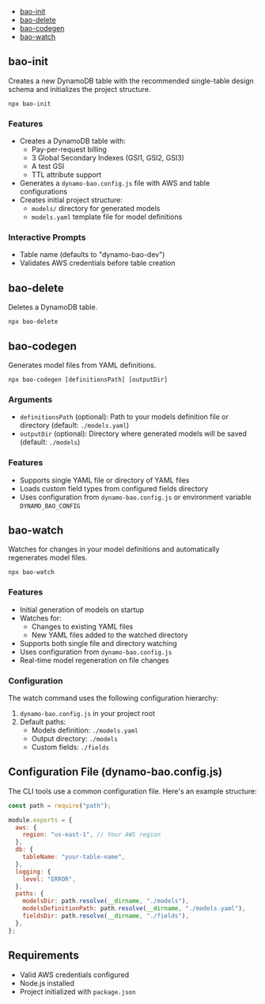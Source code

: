 - [bao-init](#bao-init)
- [bao-delete](#bao-delete)
- [bao-codegen](#bao-codegen)
- [bao-watch](#bao-watch)

## bao-init

Creates a new DynamoDB table with the recommended single-table design schema and initializes the project structure.

`npx bao-init`

### Features

- Creates a DynamoDB table with:
  - Pay-per-request billing
  - 3 Global Secondary Indexes (GSI1, GSI2, GSI3)
  - A test GSI
  - TTL attribute support
- Generates a `dynamo-bao.config.js` file with AWS and table configurations
- Creates initial project structure:
  - `models/` directory for generated models
  - `models.yaml` template file for model definitions

### Interactive Prompts

- Table name (defaults to "dynamo-bao-dev")
- Validates AWS credentials before table creation

## bao-delete

Deletes a DynamoDB table.

`npx bao-delete`

## bao-codegen

Generates model files from YAML definitions.

`npx bao-codegen [definitionsPath] [outputDir]`

### Arguments

- `definitionsPath` (optional): Path to your models definition file or directory (default: `./models.yaml`)
- `outputDir` (optional): Directory where generated models will be saved (default: `./models`)

### Features

- Supports single YAML file or directory of YAML files
- Loads custom field types from configured fields directory
- Uses configuration from `dynamo-bao.config.js` or environment variable `DYNAMO_BAO_CONFIG`

## bao-watch

Watches for changes in your model definitions and automatically regenerates model files.

`npx bao-watch`

### Features

- Initial generation of models on startup
- Watches for:
  - Changes to existing YAML files
  - New YAML files added to the watched directory
- Supports both single file and directory watching
- Uses configuration from `dynamo-bao.config.js`
- Real-time model regeneration on file changes

### Configuration

The watch command uses the following configuration hierarchy:

1. `dynamo-bao.config.js` in your project root
2. Default paths:
   - Models definition: `./models.yaml`
   - Output directory: `./models`
   - Custom fields: `./fields`

## Configuration File (dynamo-bao.config.js)

The CLI tools use a common configuration file. Here's an example structure:

```javascript
const path = require("path");

module.exports = {
  aws: {
    region: "us-east-1", // Your AWS region
  },
  db: {
    tableName: "your-table-name",
  },
  logging: {
    level: "ERROR",
  },
  paths: {
    modelsDir: path.resolve(__dirname, "./models"),
    modelsDefinitionPath: path.resolve(__dirname, "./models.yaml"),
    fieldsDir: path.resolve(__dirname, "./fields"),
  },
};
```

## Requirements

- Valid AWS credentials configured
- Node.js installed
- Project initialized with `package.json`
